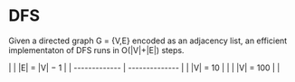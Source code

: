 # DFS

Given a directed graph G = {V,E} encoded as an adjacency list, an efficient implementaton of DFS runs in O(|V|+|E|) steps.

|               | |E| = |V| − 1  |
| ------------- | -------------- |
|   |V| = 10    |                |
|   |V| = 100   |                |
